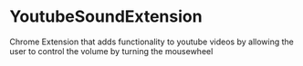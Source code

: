 # YoutubeSoundExtension
Chrome Extension that adds functionality to youtube videos by allowing the user to control the volume by turning the mousewheel 
